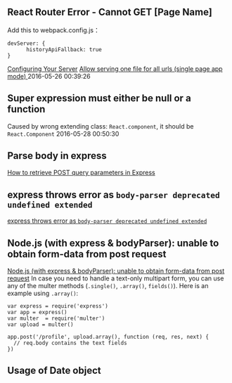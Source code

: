 ## React Router Error - Cannot GET [Page Name]
Add this to webpack.config.js：
```
devServer: {
      historyApiFallback: true
}
```
[Configuring Your Server](https://github.com/reactjs/react-router/blob/v1.0.3/docs/guides/basics/Histories.md#configuring-your-server)
[Allow serving one file for all urls (single page app mode) ](https://github.com/BrowserSync/browser-sync/issues/204)
2016-05-26 00:39:26

## Super expression must either be null or a function
Caused by wrong extending class: `React.component`, it should be `React.Component`
2016-05-28 00:50:30

## Parse body in express
[How to retrieve POST query parameters in Express](http://stackoverflow.com/questions/5710358/how-to-retrieve-post-query-parameters-in-express)

## express throws error as `body-parser deprecated undefined extended`
[express throws error as `body-parser deprecated undefined extended`](http://stackoverflow.com/questions/25471856/express-throws-error-as-body-parser-deprecated-undefined-extended)

## Node.js (with express & bodyParser): unable to obtain form-data from post request
[Node.js (with express & bodyParser): unable to obtain form-data from post request](http://stackoverflow.com/questions/26347394/node-js-with-express-bodyparser-unable-to-obtain-form-data-from-post-reques)
In case you need to handle a text-only multipart form, you can use any of the multer methods (`.single()`, `.array()`, `fields()`). Here is an example using `.array()`:
```
var express = require('express')
var app = express()
var multer  = require('multer')
var upload = multer()

app.post('/profile', upload.array(), function (req, res, next) {
  // req.body contains the text fields
})
```

## Usage of Date object


